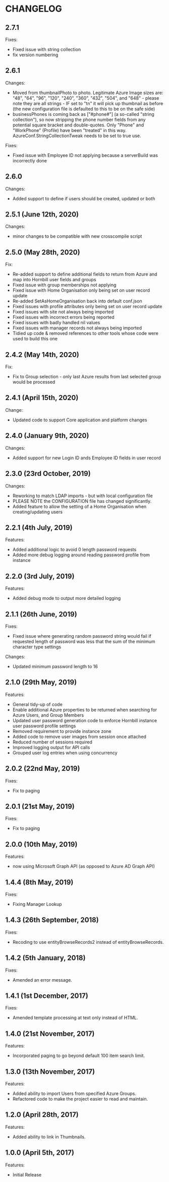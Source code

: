 # CHANGELOG

## 2.7.1

Fixes:

- Fixed issue with string collection
- fix version numbering

## 2.6.1

Changes:

- Moved from thumbnailPhoto to photo. Legitimate Azure Image sizes are: "48", "64", "96", "120", "240", "360", "432", "504", and "648" - please note they are all strings - IF set to "tn" it will pick up thumbnail as before (the new configuration file is defaulted to this to be on the safe side)
- businessPhones is coming back as ["#phone#"] (a so-called "string collection"), so now stripping the phone number fields from any potential square bracket and double-quotes. Only "Phone" and "WorkPhone" (Profile) have been "treated" in this way. AzureConf.StringCollectionTweak needs to be set to true use.

Fixes:

- Fixed issue with Employee ID not applying because a serverBuild was incorrectly done

## 2.6.0

Changes:

- Added support to define if users should be created, updated or both

## 2.5.1 (June 12th, 2020)

Changes:

- minor changes to be compatible with new crosscompile script

## 2.5.0 (May 28th, 2020)

Fix:

- Re-added support to define additional fields to return from Azure and map into Hornbill user fields and groups
- Fixed issue with group memberships not applying
- Fixed issue with Home Organisation only being set on user record update
- Re-added SetAsHomeOrganisation back into default conf.json
- Fixed issues with profile attributes only being set on user record update
- Fixed issues with site not always being imported
- Fixed issues with incorrect errors being reported
- Fixed issues with badly handled nil values
- Fixed issues with manager records not always being imported 
- Tidied up code & removed references to other tools whose code were used to build this one

## 2.4.2 (May 14th, 2020)

Fix:

- Fix to Group selection - only last Azure results from last selected group would be processed

## 2.4.1 (April 15th, 2020)

Change:

- Updated code to support Core application and platform changes

## 2.4.0 (January 9th, 2020)

Changes:

- Added support for new Login ID ands Employee ID fields in user record

## 2.3.0 (23rd October, 2019)

Changes:

- Reworking to match LDAP imports - but with local configuration file
- PLEASE NOTE the CONFIGURATION file has changed significantly.
- Added feature to allow the setting of a Home Organisation when creating/updating users

## 2.2.1 (4th July, 2019)

Features:

- Added additional logic to avoid 0 length password requests
- Added more debug logging around reading password profile from instance

## 2.2.0 (3rd July, 2019)

Features:

- Added debug mode to output more detailed logging

## 2.1.1 (26th June, 2019)

Fixes:

- Fixed issue where generating random password string would fail if requested length of password was less that the sum of the minimum character type settings
  
Changes:

- Updated minimum password length to 16

## 2.1.0 (29th May, 2019)

Features:

- General tidy-up of code
- Enable additional Azure properties to be returned when searching for Azure Users, and Group Members
- Updated user password generation code to enforce Hornbill instance user password profile settings
- Removed requirement to provide instance zone
- Added code to remove user images from session once attached
- Reduced number of sessions required
- Improved logging output for API calls
- Grouped user log entries when using concurrency

## 2.0.2 (22nd May, 2019)

Fixes:

- Fix to paging

## 2.0.1 (21st May, 2019)

Fixes:

- Fix to paging

## 2.0.0 (10th May, 2019)

Features:

- now using Microsoft Graph API (as opposed to Azure AD Graph API)

## 1.4.4 (8th May, 2019)

Fixes:

- Fixing Manager Lookup
  
## 1.4.3 (26th September, 2018)

Fixes:

- Recoding to use entityBrowseRecords2 instead of entityBrowseRecords.
  
## 1.4.2 (5th January, 2018)

Fixes:

- Amended an error message.

## 1.4.1 (1st December, 2017)

Fixes:

- Amended template processing at text only instead of HTML.

## 1.4.0 (21st November, 2017)

Features:

- Incorporated paging to go beyond default 100 item search limit.

## 1.3.0 (13th November, 2017)

Features:

- Added ability to import Users from specified Azure Groups.
- Refactored code to make the project easier to read and maintain.

## 1.2.0 (April 28th, 2017)

Features:

- Added ability to link in Thumbnails.

## 1.0.0 (April 5th, 2017)

Features:

- Initial Release
